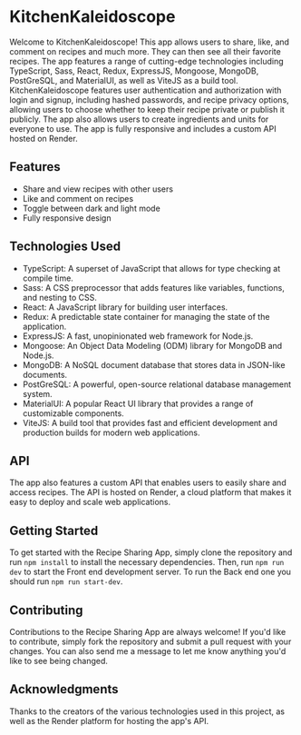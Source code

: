 # KitchenKaleidoscope

Welcome to KitchenKaleidoscope! This app allows users to share, like, and comment on recipes and much more. They can then see all their favorite recipes. The app features a range of cutting-edge technologies including TypeScript, Sass, React, Redux, ExpressJS, Mongoose, MongoDB, PostGreSQL, and MaterialUI, as well as ViteJS as a build tool. KitchenKaleidoscope features user authentication and authorization with login and signup, including hashed passwords, and recipe privacy options, allowing users to choose whether to keep their recipe private or publish it publicly. The app also allows users to create ingredients and units for everyone to use. The app is fully responsive and includes a custom API hosted on Render.

## Features

-   Share and view recipes with other users
-   Like and comment on recipes
-   Toggle between dark and light mode
-   Fully responsive design

## Technologies Used

-   TypeScript: A superset of JavaScript that allows for type checking at compile time.
-   Sass: A CSS preprocessor that adds features like variables, functions, and nesting to CSS.
-   React: A JavaScript library for building user interfaces.
-   Redux: A predictable state container for managing the state of the application.
-   ExpressJS: A fast, unopinionated web framework for Node.js.
-   Mongoose: An Object Data Modeling (ODM) library for MongoDB and Node.js.
-   MongoDB: A NoSQL document database that stores data in JSON-like documents.
-   PostGreSQL: A powerful, open-source relational database management system.
-   MaterialUI: A popular React UI library that provides a range of customizable components.
-   ViteJS: A build tool that provides fast and efficient development and production builds for modern web applications.

## API

The app also features a custom API that enables users to easily share and access recipes. The API is hosted on Render, a cloud platform that makes it easy to deploy and scale web applications.

## Getting Started

To get started with the Recipe Sharing App, simply clone the repository and run `npm install` to install the necessary dependencies. Then, run `npm run dev` to start the Front end development server. To run the Back end one you should run `npm run start-dev`.

## Contributing

Contributions to the Recipe Sharing App are always welcome! If you'd like to contribute, simply fork the repository and submit a pull request with your changes. You can also send me a message to let me know anything you'd like to see being changed.

## Acknowledgments

Thanks to the creators of the various technologies used in this project, as well as the Render platform for hosting the app's API.
